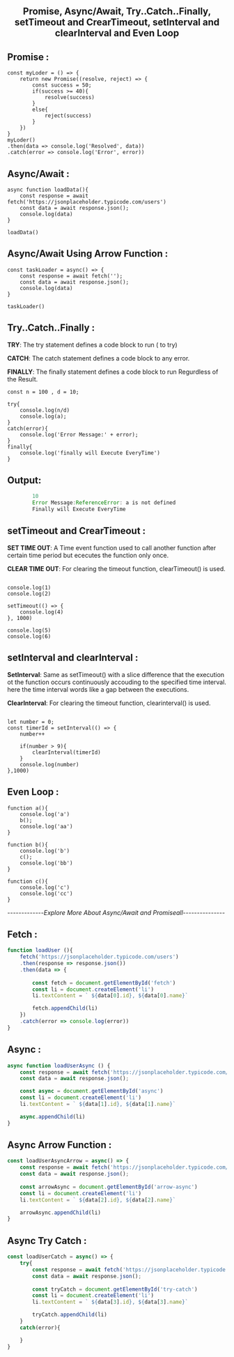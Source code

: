 <h2 align="center"> Promise, Async/Await, Try..Catch..Finally, setTimeout and CrearTimeout, setInterval and clearInterval and Even Loop</h2>



## Promise :
``` JS
const myLoder = () => {
    return new Promise((resolve, reject) => {
        const success = 50;
        if(success >= 40){
            resolve(success)
        }
        else{
            reject(success)
        }
    })
}
myLoder()
.then(data => console.log('Resolved', data))
.catch(error => console.log('Error', error))

```


## Async/Await :

``` JS
async function loadData(){
    const response = await fetch('https://jsonplaceholder.typicode.com/users')
    const data = await response.json();
    console.log(data)
}

loadData()

```

##  Async/Await Using Arrow Function :
``` JS
const taskLoader = async() => {
    const response = await fetch('');
    const data = await response.json();
    console.log(data)
}

taskLoader()

```

## Try..Catch..Finally :

**TRY**: The try statement defines a code block to run ( to try)

**CATCH**: The catch statement defines a code block to any error.

**FINALLY**: The finally statement defines a code block to run Regurdless of the Result.


``` JS 
const n = 100 , d = 10;

try{
    console.log(n/d)
    console.log(a);
}
catch(error){
    console.log('Error Message:' + error);
}
finally{
    console.log('finally will Execute EveryTime')
}

```

## Output: 
```js
        10
        Error Message:ReferenceError: a is not defined
        Finally will Execute EveryTime
```

## setTimeout and CrearTimeout :

**SET TIME OUT**: A Time event function used to call another function after 
               certain time period but ececutes the function only once.

**CLEAR TIME OUT**: For clearing the timeout function, clearTimeout() is used.

``` JS

console.log(1)
console.log(2)

setTimeout(() => {
    console.log(4)
}, 1000)

console.log(5)
console.log(6)

```

## setInterval and clearInterval :

**SetInterval**: Same as setTimeout() with a slice difference that the 
              execution ot the function occurs continuously accouding to the
              specified time interval. here the time interval words like a
              gap between the executions.

**ClearInterval**: For clearing the timeout function, clearinterval() is used.


``` JS

let number = 0;
const timerId = setInterval(() => {
    number++

    if(number > 9){
        clearInterval(timerId)
    }
    console.log(number)
},1000)
```

## Even Loop :
``` JS
function a(){
    console.log('a')
    b();
    console.log('aa')
}

function b(){
    console.log('b')
    c();
    console.log('bb')
}

function c(){
    console.log('c')
    console.log('cc')
}
```


-------------*Explore More About Async/Await and Promiseall*---------------

## Fetch :
```js
function loadUser (){
    fetch('https://jsonplaceholder.typicode.com/users')
    .then(response => response.json())
    .then(data => {
        
        const fetch = document.getElementById('fetch')
        const li = document.createElement('li')
        li.textContent = ` ${data[0].id}, ${data[0].name}`

        fetch.appendChild(li)
    })
    .catch(error => console.log(error))
}
```

## Async :
```js 
async function loadUserAsync () {
    const response = await fetch('https://jsonplaceholder.typicode.com/users')
    const data = await response.json();

    const async = document.getElementById('async')
    const li = document.createElement('li')
    li.textContent = ` ${data[1].id}, ${data[1].name}`

    async.appendChild(li)
}
```


## Async Arrow Function :

```js
const loadUserAsyncArrow = async() => {
    const response = await fetch('https://jsonplaceholder.typicode.com/users')
    const data = await response.json();
    
    const arrowAsync = document.getElementById('arrow-async')
    const li = document.createElement('li')
    li.textContent = ` ${data[2].id}, ${data[2].name}`

    arrowAsync.appendChild(li)
}
```

## Async Try Catch :

```js
const loadUserCatch = async() => {
    try{
        const response = await fetch('https://jsonplaceholder.typicode.com/users')
        const data = await response.json();
        
        const tryCatch = document.getElementById('try-catch')
        const li = document.createElement('li')
        li.textContent = ` ${data[3].id}, ${data[3].name}`

        tryCatch.appendChild(li)
    }
    catch(error){

    }
}
```
